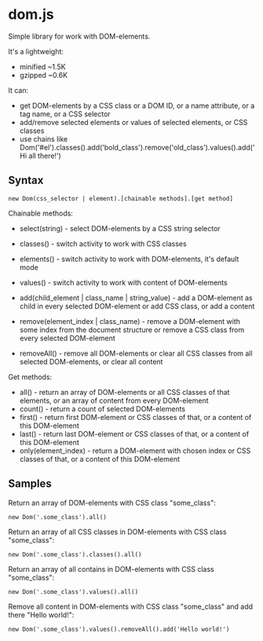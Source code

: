 dom.js
======

Simple library for work with DOM-elements.

It's a lightweight:
* minified ~1.5K
* gzipped ~0.6K

It can:
* get DOM-elements by a CSS class or a DOM ID, or a name attribute, or a tag name, or a CSS selector
* add/remove selected elements or values of selected elements, or CSS classes
* use chains like Dom('#el').classes().add('bold_class').remove('old_class').values().add('Hi all there!')

Syntax
------

    new Dom(css_selector | element).[chainable methods].[get method]

Chainable methods:
* select(string) - select DOM-elements by a CSS string selector

* classes() - switch activity to work with CSS classes
* elements() - switch activity to work with DOM-elements, it's default mode
* values() - switch activity to work with content of DOM-elements

* add(child_element | class_name | string_value) - add a DOM-element as child in every selected DOM-element or add CSS class, or add a content
* remove(element_index | class_name) - remove a DOM-element with some index from the document structure or remove a CSS class from every selected DOM-element
* removeAll() - remove all DOM-elements or clear all CSS classes from all selected DOM-elements, or clear all content

Get methods:
* all() - return an array of DOM-elements or all CSS classes of that elements, or an array of content from every DOM-element
* count() -  return a count of selected DOM-elements
* first() - return first DOM-element or CSS classes of that, or a content of this DOM-element
* last() - return last DOM-element or CSS classes of that, or a content of this DOM-element
* only(element_index) - return a DOM-element with chosen index or CSS classes of that, or a content of this DOM-element

Samples
-------

Return an array of DOM-elements with CSS class "some_class":

    new Dom('.some_class').all()

Return an array of all CSS classes in DOM-elements with CSS class "some_class":

    new Dom('.some_class').classes().all()

Return an array of all contains in DOM-elements with CSS class "some_class":

    new Dom('.some_class').values().all()

Remove all content in DOM-elements with CSS class "some_class" and add there "Hello world!":

    new Dom('.some_class').values().removeAll().add('Hello world!')
